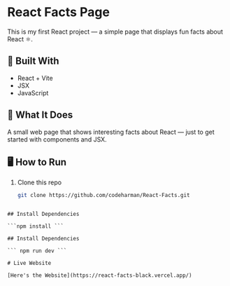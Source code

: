 # React Facts Page

This is my first React project — a simple page that displays fun facts about React ⚛️.

## 🚀 Built With
- React + Vite
- JSX
- JavaScript

## 🧠 What It Does
A small web page that shows interesting facts about React — just to get started with components and JSX.

## 🖥️ How to Run
1. Clone this repo  
   ```bash
   git clone https://github.com/codeharman/React-Facts.git
  ```

## Install Dependencies

```npm install ```

## Install Dependencies

``` npm run dev ```

# Live Website

[Here's the Website](https://react-facts-black.vercel.app/)
